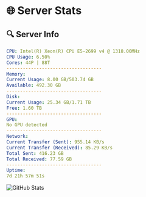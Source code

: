 # 🌐 Server Stats
## 🔍 Server Info
```yaml
CPU: Intel(R) Xeon(R) CPU E5-2699 v4 @ 1318.00MHz
CPU Usage: 6.50%
Cores: 44P | 88T
-----------------------------------
Memory:
Current Usage: 8.00 GB/503.74 GB
Available: 492.30 GB
-----------------------------------
Disk:
Current Usage: 25.34 GB/1.71 TB
Free: 1.60 TB
-----------------------------------
GPU:
No GPU detected
-----------------------------------
Network:
Current Transfer (Sent): 955.14 KB/s
Current Transfer (Received): 85.29 KB/s
Total Sent: 416.23 GB
Total Received: 77.59 GB
-----------------------------------
Uptime:
7d 21h 57m 51s
```
![GitHub Stats](https://img.shields.io/badge/Updated-2025-04-27_15:06:39-blue)